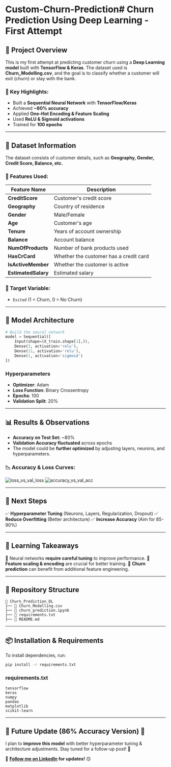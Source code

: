 # Custom-Churn-Prediction# Churn Prediction Using Deep Learning - First Attempt

## 📌 Project Overview
This is my first attempt at predicting customer churn using a **Deep Learning model** built with **TensorFlow & Keras**. The dataset used is **Churn_Modelling.csv**, and the goal is to classify whether a customer will exit (churn) or stay with the bank.

### 🎯 Key Highlights:
- Built a **Sequential Neural Network** with **TensorFlow/Keras**
- Achieved **~80% accuracy**
- Applied **One-Hot Encoding & Feature Scaling**
- Used **ReLU & Sigmoid activations**
- Trained for **100 epochs**

---

## 📂 Dataset Information
The dataset consists of customer details, such as **Geography, Gender, Credit Score, Balance, etc.**

### 🔑 Features Used:
| Feature Name | Description |
|-------------|-------------|
| **CreditScore** | Customer's credit score |
| **Geography** | Country of residence |
| **Gender** | Male/Female |
| **Age** | Customer's age |
| **Tenure** | Years of account ownership |
| **Balance** | Account balance |
| **NumOfProducts** | Number of bank products used |
| **HasCrCard** | Whether the customer has a credit card |
| **IsActiveMember** | Whether the customer is active |
| **EstimatedSalary** | Estimated salary |

### 🎯 Target Variable:
- `Exited` (1 = Churn, 0 = No Churn)

---

## 🔨 Model Architecture
```python
# Build the neural network
model = Sequential([
    Input(shape=(X_train.shape[1],)),
    Dense(3, activation='relu'),
    Dense(11, activation='relu'),
    Dense(1, activation='sigmoid')
])
```

### **Hyperparameters**
- **Optimizer**: Adam
- **Loss Function**: Binary Crossentropy
- **Epochs**: 100
- **Validation Split**: 20%

---

## 📊 Results & Observations
- **Accuracy on Test Set:** ~80%
- **Validation Accuracy fluctuated** across epochs
- The model could be **further optimized** by adjusting layers, neurons, and hyperparameters.

### 📉 Accuracy & Loss Curves:
![loss_vs_val_loss](https://github.com/user-attachments/assets/844e0ef6-2d4f-4acd-89c3-c3b483610683)
![accuracy_vs_val_acc](https://github.com/user-attachments/assets/a233749e-007c-4189-941f-30e4827d50b7)



---

## 📌 Next Steps
✅ **Hyperparameter Tuning** (Neurons, Layers, Regularization, Dropout)
✅ **Reduce Overfitting** (Better architecture)
✅ **Increase Accuracy** (Aim for 85-90%)

---

## 📜 Learning Takeaways
📌 Neural networks **require careful tuning** to improve performance.
📌 **Feature scaling & encoding** are crucial for better training.
📌 **Churn prediction** can benefit from additional feature engineering.

---

## 📎 Repository Structure
```
📂 Churn_Prediction_DL
├── 📄 Churn_Modelling.csv
├── 📄 churn_prediction.ipynb
├── 📄 requirements.txt
├── 📄 README.md  
```

---

## 📦 Installation & Requirements
To install dependencies, run:
```bash
pip install -r requirements.txt
```

### **requirements.txt**
```
tensorflow
keras
numpy
pandas
matplotlib
scikit-learn
```

---

## 📌 Future Update (86% Accuracy Version) 🚀
I plan to **improve this model** with better hyperparameter tuning & architecture adjustments. Stay tuned for a follow-up post! 🎯

📌 **[Follow me on LinkedIn]([your-linkedin-profile-link](https://www.linkedin.com/in/swayam-agarwal/)) for updates!** 😊

